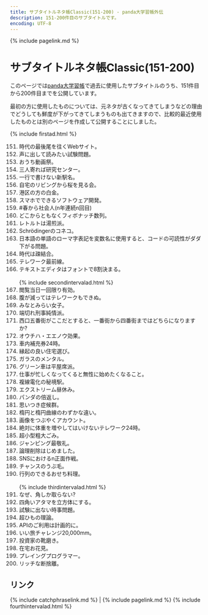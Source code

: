 ```yaml
---
title: サブタイトルネタ帳Classic(151-200) - panda大学習帳外伝
description: 151-200件目のサブタイトルです。
encoding: UTF-8
---
```

{% include pagelink.md %}

# サブタイトルネタ帳Classic(151-200)
このページでは[panda大学習帳](https://pandanote.info/)で過去に使用したサブタイトルのうち、151件目から200件目までを公開しています。

最初の方に使用したものについては、元ネタが古くなってきてしまうなどの理由でどうしても鮮度が下がってきてしまうものも出てきますので、比較的最近使用したものとは別のページを作成して公開することにしました。

{% include firstad.html %}
<ol start="151">
<li>時代の最後尾を往くWebサイト。</li>
<li>声に出して読みたい試験問題。</li>
<li>おうち動画祭。</li>
<li>三人寄れば研究センター。</li>
<li>一行で書けない新駅名。</li>
<li>自宅のリビングから桜を見る会。</li>
<li>港区の方の白金。</li>
<li>スマホでできるソフトウェア開発。</li>
<li>#春から社会人(n年連続n回目)</li>
<li>どこからともなくフィボナッチ数列。</li>
<li>レトルトは湯煎派。</li>
<li>Schr&ouml;dingerのコネコ。</li>
<li>日本語の単語のローマ字表記を変数名に使用すると、コードの可読性がダダ下がる問題。</li>
<li>時代は疎結合。</li>
<li>テレワーク最前線。</li>
<li>テキストエディタはフォントで8割決まる。</li>
<br/>{% include secondintervalad.html %}
<li>閲覧当日一回限り有効。</li>
<li>腹が減ってはテレワークもできぬ。</li>
<li>みなとみらい女子。</li>
<li>端切れ刑事純情派。</li>
<li>西口五番街がここだとすると、一番街から四番街まではどちらになりますか?</li>
<li>オウチハ・エエノウ効果。</li>
<li>車内補充券24時。</li>
<li>縁起の良い住宅選び。</li>
<li>ガラスのメンタル。</li>
<li>グリーン車は平屋席派。</li>
<li>仕事が忙しくなってくると無性に始めたくなること。</li>
<li>複線電化の秘境駅。</li>
<li>エクストリーム昼休み。</li>
<li>パンダの倍返し。</li>
<li>思いつき症候群。</li>
<li>楕円と楕円曲線のわずかな違い。</li>
<li>画像をつぶやくアカウント。</li>
<li>絶対に体重を増やしてはいけないテレワーク24時。</li>
<li>超小型粗大ごみ。</li>
<li>ジャンピング最敬礼。</li>
<li>論理削除はじめました。</li>
<li>SNSにおけるn正面作戦。</li>
<li>チャンスのうぶ毛。</li>
<li>行列のできるおせち料理。</li>
<br/>{% include thirdintervalad.html %}
<li>なぜ、角しか取らない?</li>
<li>四角いアタマを立方体にする。</li>
<li>試験に出ない時事問題。</li>
<li>超ひもの理論。</li>
<li>APIのご利用は計画的に。</li>
<li>いい旅チャレンジ20,000mm。</li>
<li>投資家の靴磨き。</li>
<li>在宅お花見。</li>
<li>プレイングプログラマー。</li>
<li>リッチな断捨離。</li>
</ol>

## リンク
{% include catchphraselink.md %} \| {% include pagelink.md %}
{% include fourthintervalad.html %}
